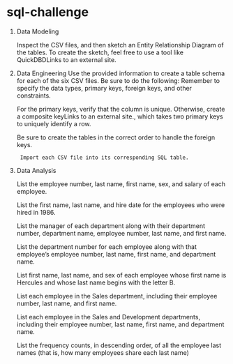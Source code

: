 # sql-challenge

1. Data Modeling
    
    Inspect the CSV files, and then sketch an Entity Relationship Diagram of the tables. To create the sketch, feel free to use a tool like QuickDBDLinks to an external site.

2. Data Engineering
    Use the provided information to create a table schema for each of the six CSV files. Be sure to do the following:
    Remember to specify the data types, primary keys, foreign keys, and other constraints.
    
    For the primary keys, verify that the column is unique. Otherwise, create a composite keyLinks to an external site., which takes two primary keys to uniquely identify a row.
    
    Be sure to create the tables in the correct order to handle the foreign keys.
    
        Import each CSV file into its corresponding SQL table.

3. Data Analysis

    List the employee number, last name, first name, sex, and salary of each employee.

    List the first name, last name, and hire date for the employees who were hired in 1986.

    List the manager of each department along with their department number, department name, employee number, last name, and first name.

    List the department number for each employee along with that employee’s employee number, last name, first name, and department name.

    List first name, last name, and sex of each employee whose first name is Hercules and whose last name begins with the letter B.

    List each employee in the Sales department, including their employee number, last name, and first name.

    List each employee in the Sales and Development departments, including their employee number, last name, first name, and department name.

    List the frequency counts, in descending order, of all the employee last names (that is, how many employees share each last name)